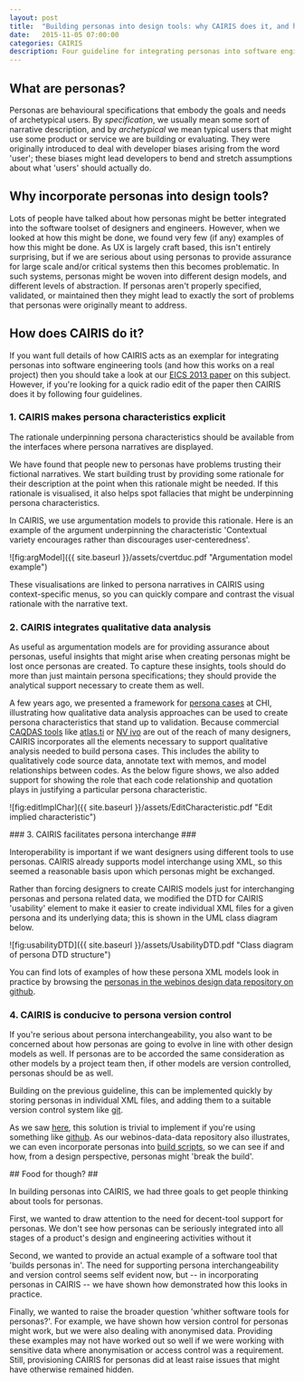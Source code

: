 ```yaml
---
layout: post
title:  "Building personas into design tools: why CAIRIS does it, and how"
date:   2015-11-05 07:00:00
categories: CAIRIS
description: Four guideline for integrating personas into software engineering tools
---
```


## What are personas? ##

Personas are behavioural specifications that embody the goals and needs of archetypical users.  By *specification*, we usually mean some sort of narrative description, and by *archetypical* we mean typical users that might use some product or service we are building or evaluating.  They were originally introduced to deal with developer biases arising from the word 'user'; these biases might lead developers to bend and stretch assumptions about what 'users' should actually do.

## Why incorporate personas into design tools? ##

Lots of people have talked about how personas might be better integrated into the software toolset of designers and engineers.  However, when we looked at how this might be done, we found very few (if any) examples of how this might be done.  As UX is largely craft based, this isn't entirely surprising, but if we are serious about using personas to provide assurance for large scale and/or critical systems then this becomes problematic.  In such systems, personas might be woven into different design models, and different levels of abstraction.  If personas aren't properly specified, validated, or maintained then they might lead to exactly the sort of problems that personas were originally meant to address.

## How does CAIRIS do it? ##

If you want full details of how CAIRIS acts as an exemplar for integrating personas into software engineering tools (and how this works on a real project) then you should take a look at our [EICS 2013 paper](http://www.shamalfaily.com/wp-content/papercite-data/pdf/faly131.pdf) on this subject. However, if you're looking for a quick radio edit of the paper then CAIRIS does it by following four guidelines.

### 1. CAIRIS makes persona characteristics explicit ###

The rationale underpinning persona characteristics should be available from the interfaces where persona narratives are displayed.

We have found that people new to personas have problems trusting their fictional narratives. We start building trust by providing some rationale for their description at the point when this rationale might be needed.  If this rationale is visualised, it also helps spot fallacies that might be underpinning persona characteristics.

In CAIRIS, we use argumentation models to provide this rationale.  Here is an example of the argument underpinning the characteristic 'Contextual variety encourages rather than discourages user-centeredness'.

![fig:argModel]({{ site.baseurl }}/assets/cvertduc.pdf "Argumentation model example")

These visualisations are linked to persona narratives in CAIRIS using context-specific menus, so you can quickly compare and contrast the visual rationale with the narrative text.


### 2. CAIRIS integrates qualitative data analysis ###

As useful as argumentation models are for providing assurance about personas, useful insights that might arise when creating personas might be lost once personas are created.  To capture these insights, tools should do more than just maintain persona specifications; they should provide the analytical support necessary to create them as well.

A few years ago, we presented a framework for [persona cases](http://www.shamalfaily.com/wp-content/papercite-data/pdf/fafl111.pdf) at CHI, illustrating how qualitative data analysis approaches can be used to create persona characteristics that stand up to validation.  Because commercial [CAQDAS tools](http://www.surrey.ac.uk/sociology/research/researchcentres/caqdas/) like [atlas.ti](http://atlasti.com) or [NV
ivo](http://www.qsrinternational.com/product) are out of the reach of many designers, CAIRIS incorporates all the elements necessary to support qualitative analysis needed to build persona cases.  This includes the ability to qualitatively code source data, annotate text with memos, and model relationships between codes.  As the below figure shows, we also added support for showing the role that each code relationship and quotation plays in justifying a particular persona characteristic.

![fig:editImplChar]({{ site.baseurl }}/assets/EditCharacteristic.pdf "Edit implied characteristic")

### 3. CAIRIS facilitates persona interchange ###

Interoperability is important if we want designers using different tools to use personas.  CAIRIS already supports model interchange using XML, so this seemed a reasonable basis upon which personas might be exchanged.

Rather than forcing designers to create CAIRIS models just for interchanging personas and persona related data, we modified the DTD for CAIRIS 'usability' element to make it easier to create individual XML files for a given persona and its underlying data; this is shown in the UML class diagram below.

![fig:usabilityDTD]({{ site.baseurl }}/assets/UsabilityDTD.pdf "Class diagram of persona DTD structure")

You can find lots of examples of how these persona XML models look in practice by browsing the [personas in the webinos design data repository on github](https://github.com/webinos/webinos-design-data/tree/master/personas).

### 4. CAIRIS is conducive to persona version control ###

If you're serious about persona interchangeability, you also want to be concerned about how personas are going to evolve in line with other design models as well.  If personas are to be accorded the same consideration as other models by a project team then, if other models are version controlled, personas should be as well.

Building on the previous guideline, this can be implemented quickly by storing personas in individual XML files, and adding them to a suitable version control system like [git](https://git-scm.com).

As we saw [here](https://github.com/webinos/webinos-design-data/tree/master/personas), this solution is trivial to implement if you're using something like [github](https://github.com).  As our webinos-data-data repository also illustrates, we can even incorporate personas into [build scripts](https://github.com/webinos/webinos-design-data/tree/master/scripts), so we can see if and how, from a design perspective, personas might 'break the build'.

## Food for though? ##

In building personas into CAIRIS, we had three goals to get people thinking about tools for personas.

First, we wanted to draw attention to the need for decent-tool support for personas.  We don't see how personas can be seriously integrated into all stages of a product's design and engineering activities without it

Second, we wanted to provide an actual example of a software tool that 'builds personas in'.  The need for supporting persona interchangeability and version control seems self evident now, but -- in incorporating personas in CAIRIS -- we have shown how demonstrated how this looks in practice.

Finally, we wanted to raise the broader question 'whither software tools for personas?'.  For example, we have shown how version control for personas might work, but we were also dealing with anonymised data.  Providing these examples may not have worked out so well if we were working with sensitive data where anonymisation or access control was a requirement. Still, provisioning CAIRIS for personas did at least raise issues that might have otherwise remained hidden.
